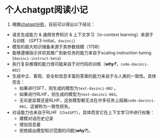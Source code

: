 # 个人chatgpt阅读小记
1. 根据[chatgpt分析](https://yaofu.notion.site/How-does-GPT-Obtain-its-Ability-Tracing-Emergent-Abilities-of-Language-Models-to-their-Sources-b9a57ac0fcf74f30a1ab9e3e36fa1dc1)，目前可以得出以下结论：
  + 语言生成能力 & 通用世界知识 & 上下文学习（in-context learning）来源于与训练 （GPT3-initial，`davinci`）
  + 模型的超大知识储备来源于其参数规模（175B）
  + 能够遵循指示并将其推广到新任务的能力来自于scaling instruction tuning (`davinci-instruct-beta`)
  + 执行复杂推理的能力很可能来自于对代码的训练（***why?***，`code-davinci-002`）
  + 生成中立、客观、安全和信息丰富的答案的能力来自于与人类的一致性。具体而言：
    - 如果进行SFT，则生成的模型为`text-davinci-002` 。
    - 如果进行RLHF，则生成的模型为`text-davinci-003`。
    - 无论是监督还是RLHF，这些模型都无法在许多任务上超越`code-davinci-002`，这被称为一致性损失。
  + 对话能力也来自于RLHF（`ChatGPT`），具体而言它在上下文学习中进行权衡：
    - 建模对话历史记录
    - 增加信息量
    - 拒绝超出模型知识范围的问题(***why?***)。
